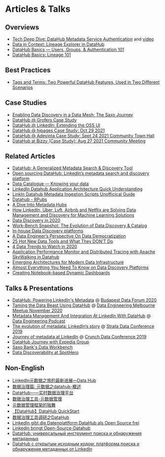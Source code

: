 # Articles & Talks

## Overviews
- [Tech Deep Dive: DataHub Metadata Service Authentication](https://blog.datahubproject.io/tech-deep-dive-introducing-datahub-metadata-service-authentication-661e3aabbad0) and [video](https://www.youtube.com/watch?v=DPY0G3Ix7Y8)
- [Data in Context: Lineage Explorer in DataHub](https://blog.datahubproject.io/data-in-context-lineage-explorer-in-datahub-a53a9a476dc4)
- [DataHub Basics — Users, Groups, & Authentication 101](https://www.youtube.com/watch?v=8Osw6p9vDYY)
- [DataHub Basics: Lineage 101](https://www.youtube.com/watch?v=rONGpsndzRw)

## Best Practices
- [Tags and Terms: Two Powerful DataHub Features, Used in Two Different Scenarios](https://blog.datahubproject.io/tags-and-terms-two-powerful-datahub-features-used-in-two-different-scenarios-b5b4791e892e)

## Case Studies
- [Enabling Data Discovery in a Data Mesh: The Saxo Journey](https://blog.datahubproject.io/enabling-data-discovery-in-a-data-mesh-the-saxo-journey-451b06969c8f)
- [DataHub @ Grofers Case Study](https://www.youtube.com/watch?v=m9kUYAuezFI)
- [DataHub @ LinkedIn: Extending the OSS UI](https://www.youtube.com/watch?v=Rdt4kJqDoww)
- [DataHub @ hipages Case Study: Oct 29 2021](https://www.youtube.com/watch?v=OFNzjUdMcJQ)
- [DataHub @ Adevinta Case Study: Sept 24 2021 Community Town Hall](https://www.youtube.com/watch?v=u9DRa_5uPIM)
- [DataHub at Bizzy (Case Study): Aug 27 2021 Community Meeting](https://www.youtube.com/watch?v=SuhLRr3QKt8)


## Related Articles
* [DataHub: A Generalized Metadata Search & Discovery Tool](https://engineering.linkedin.com/blog/2019/data-hub)
* [Open sourcing DataHub: LinkedIn’s metadata search and discovery platform](https://engineering.linkedin.com/blog/2020/open-sourcing-datahub--linkedins-metadata-search-and-discovery-p)
* [Data Catalogue — Knowing your data](https://medium.com/albert-franzi/data-catalogue-knowing-your-data-15f7d0724900)
* [LinkedIn Datahub Application Architecture Quick Understanding](https://medium.com/@liangjunjiang/linkedin-datahub-application-architecture-quick-understanding-a5b7868ee205)
* [LinkIn Datahub Metadata Ingestion Scripts Unofficical Guide](https://medium.com/@liangjunjiang/linkin-datahub-etl-unofficical-guide-7c3949483f8b)
* [Datahub - RPubs](https://rpubs.com/Priya_Shaji/dataHub)
* [A Dive Into Metadata Hubs](https://www.holistics.io/blog/a-dive-into-metadata-hubs/)
* [How LinkedIn, Uber, Lyft, Airbnb and Netflix are Solving Data Management and Discovery for Machine Learning Solutions](https://www.kdnuggets.com/2019/08/linkedin-uber-lyft-airbnb-netflix-solving-data-management-discovery-machine-learning-solutions.html)
* [Data Discovery in 2020](https://medium.com/@torokyle/data-discovery-in-2020-3c907383caa0)
* [Work-Bench Snapshot: The Evolution of Data Discovery & Catalog](https://medium.com/work-bench/work-bench-snapshot-the-evolution-of-data-discovery-catalog-2f6c0425616b)
* [In-house Data Discovery platforms](https://datastrategy.substack.com/p/in-house-data-discovery-platforms)
* [A Data Engineer’s Perspective On Data Democratization](https://towardsdatascience.com/a-data-engineers-perspective-on-data-democratization-a8aed10f4253)
* [25 Hot New Data Tools and What They DON’T Do](https://blog.amplifypartners.com/25-hot-new-data-tools-and-what-they-dont-do/)
* [4 Data Trends to Watch in 2020](https://medium.com/memory-leak/4-data-trends-to-watch-in-2020-491707902c09)
* [Application Performance Monitor and Distributed Tracing with Apache SkyWalking in Datahub](https://medium.com/@liangjunjiang/application-performance-monitor-and-distributed-tracing-with-apache-skywalking-in-datahub-16bc65e6c670)
* [Emerging Architectures for Modern Data Infrastructure](https://a16z.com/2020/10/15/the-emerging-architectures-for-modern-data-infrastructure/)
* [Almost Everything You Need To Know on Data Discovery Platforms](https://eugeneyan.com/writing/data-discovery-platforms/)
* [Creating Notebook-based Dynamic Dashboards](https://towardsdatascience.com/creating-notebook-based-dynamic-dashboards-91f936adc6f3)

## Talks & Presentations
* [DataHub: Powering LinkedIn's Metadata](demo/DataHub_-_Powering_LinkedIn_Metadata.pdf) @ [Budapest Data Forum 2020](https://budapestdata.hu/2020/en/)
* [Taming the Data Beast Using DataHub](https://www.youtube.com/watch?v=bo4OhiPro7Y) @ [Data Engineering Melbourne Meetup November 2020](https://www.meetup.com/Data-Engineering-Melbourne/events/kgnvlrybcpbjc/)
* [Metadata Management And Integration At LinkedIn With DataHub](https://www.dataengineeringpodcast.com/datahub-metadata-management-episode-147/) @ [Data Engineering Podcast](https://www.dataengineeringpodcast.com)
* [The evolution of metadata: LinkedIn’s story](https://speakerdeck.com/shirshanka/the-evolution-of-metadata-linkedins-journey-strata-nyc-2019) @ [Strata Data Conference 2019](https://conferences.oreilly.com/strata/strata-ny-2019.html)
* [Journey of metadata at LinkedIn](https://www.youtube.com/watch?v=OB-O0Y6OYDE) @ [Crunch Data Conference 2019](https://crunchconf.com/2019)
* [DataHub Journey with Expedia Group](https://www.youtube.com/watch?v=ajcRdB22s5o)
* [Saxo Bank's Data Workbench](https://www.slideshare.net/SheetalPratik/linkedinsaxobankdataworkbench)
* [Data Discoverability at SpotHero](https://www.slideshare.net/MaggieHays/data-discoverability-at-spothero)

## Non-English
* [LinkedIn元数据之旅的最新进展—Data Hub](https://blog.csdn.net/DataPipeline/article/details/100155781)
* [数据治理篇: 元数据之datahub-概述](https://www.jianshu.com/p/04630b0c63f7)
* [DataHub——实时数据治理平台](https://segmentfault.com/a/1190000022563622)
* [数据治理工具-元数据管理](https://blog.csdn.net/weixin_42526352/article/details/105371012)
* [元数据管理框架的独舞](https://mp.weixin.qq.com/s/J6xtX3js70brdN3c_7ZkNg)
* [【DataHub】DataHub QuickStart](https://www.jianshu.com/p/eb34e7088c77)
* [数据治理工具调研之DataHub](https://www.cnblogs.com/CodingJacob/p/di2jiang-gong-ju-diao-yan-zhidatahub.html)
* [LinkedIn gibt die Datenplattform DataHub als Open Source frei](https://www.heise.de/developer/meldung/LinkedIn-gibt-die-Datenplattform-DataHub-als-Open-Source-frei-4663773.html)
* [Linkedin bringt Open-Source-Datahub](https://www.itmagazine.ch/artikel/71532/Linkedin_bringt_Open-Source-Datahub.html)
* [DataHub: универсальный инструмент поиска и обнаружения метаданных](https://habr.com/ru/post/520930/)
* [DataHub с открытым исходным кодом: платформа поиска и обнаружения метаданных от LinkedIn](https://habr.com/ru/post/521536/)
